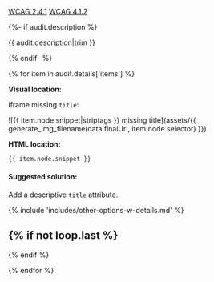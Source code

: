 
<a href="https://www.w3.org/WAI/WCAG21/quickref/?versions=2.0#bypass-blocks">WCAG 2.4.1</a> <a href="https://www.w3.org/WAI/WCAG21/quickref/?versions=2.0#name-role-value">WCAG 4.1.2</a>

{%- if audit.description %}

{{ audit.description|trim }}

{% endif -%}

{% for item in audit.details['items'] %}

__Visual location:__

iframe missing `title`:

![{{ item.node.snippet|striptags }} missing title](assets/{{ generate_img_filename(data.finalUrl, item.node.selector) }})

__HTML location:__

```html
{{ item.node.snippet }}
```

#### Suggested solution:

Add a descriptive `title` attribute.

{% include 'includes/other-options-w-details.md' %}

{% if not loop.last %}
---
{% endif %}
<br>

{% endfor %}

<br>
